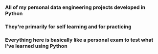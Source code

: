 ### All of my personal data engineering projects developed in Python
### They're primarily for self learning and for practicing
### Everything here is basically like a personal exam to test what I've learned using Python
